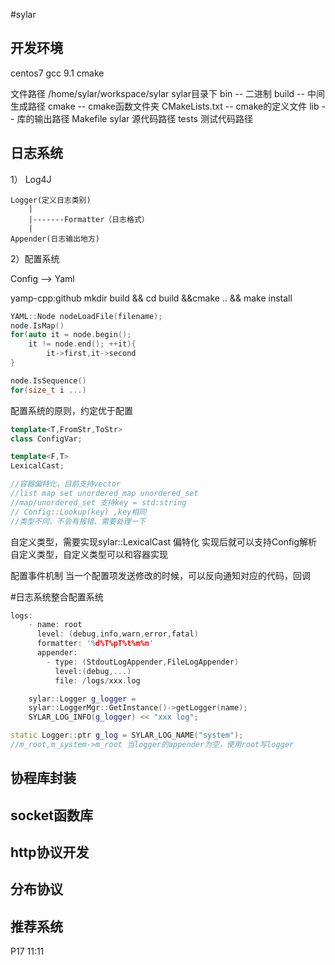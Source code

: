 #sylar

## 开发环境
centos7
gcc 9.1
cmake

文件路径 /home/sylar/workspace/sylar
sylar目录下 
bin -- 二进制
build -- 中间生成路径
cmake -- cmake函数文件夹
CMakeLists.txt -- cmake的定义文件
lib -- 库的输出路径 
Makefile 
sylar 源代码路径
tests 测试代码路径  



## 日志系统
1）
    Log4J

    Logger(定义日志类别)
        |
        |-------Formatter（日志格式）
        |
    Appender(日志输出地方)

2）配置系统

Config --> Yaml 


yamp-cpp:github 
mkdir build && cd build &&cmake .. && make install
```cpp
YAML::Node nodeLoadFile(filename);
node.IsMap()
for(auto it = node.begin();
    it != node.end(); ++it){
        it->first,it->second
}

node.IsSequence()
for(size_t i ...)
```

配置系统的原则，约定优于配置
```cpp
template<T,FromStr,ToStr>
class ConfigVar;

template<F,T>
LexicalCast;

//容器偏特化，目前支持vector
//list map set unordered_map unordered_set
//map/unordered_set 支持key = std:string
// Config::Lookup(key) ,key相同
//类型不同、不会有报错、需要处理一下
```

自定义类型，需要实现sylar::LexicalCast 偏特化
实现后就可以支持Config解析自定义类型，自定义类型可以和容器实现

配置事件机制
当一个配置项发送修改的时候，可以反向通知对应的代码，回调

#日志系统整合配置系统
```cpp
logs:
    - name: root
      level: (debug,info,warn,error,fatal)
      formatter: '%d%T%pT%t%m%n'
      appender:
        - type: (StdoutLogAppender,FileLogAppender)
          level:(debug,...)
          file: /logs/xxx.log
```
```cpp
    sylar::Logger g_logger = 
    sylar::LoggerMgr::GetInstance()->getLogger(name);
    SYLAR_LOG_INFO(g_logger) << "xxx log";
```

```cpp
static Logger::ptr g_log = SYLAR_LOG_NAME("system");
//m_root,m_system->m_root 当logger的appender为空，使用root写logger

```
## 协程库封装

## socket函数库

## http协议开发

## 分布协议

## 推荐系统
P17 11:11






